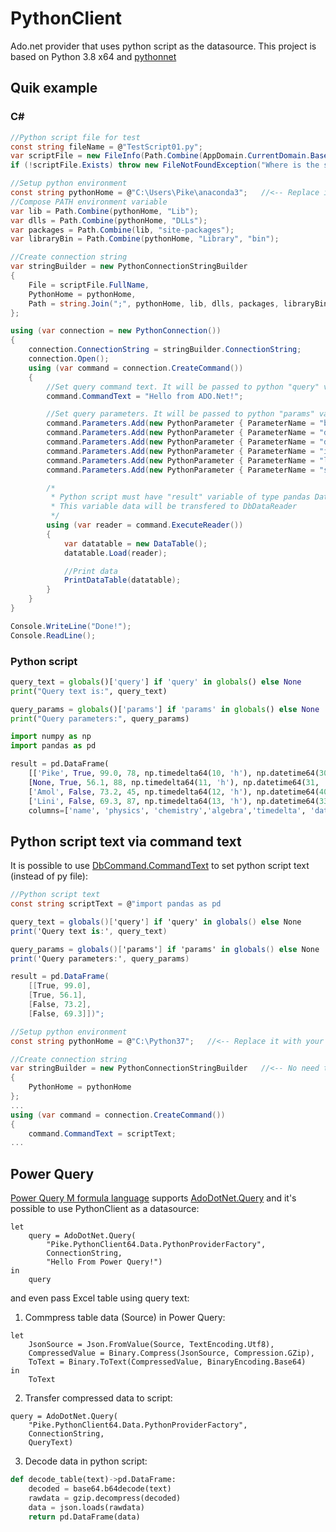 # PythonClient
Ado.net provider that uses python script as the datasource. This project is based on Python 3.8 x64 and [pythonnet](https://github.com/pythonnet/pythonnet)
## Quik example
### C#
```C#
//Python script file for test
const string fileName = @"TestScript01.py";
var scriptFile = new FileInfo(Path.Combine(AppDomain.CurrentDomain.BaseDirectory, fileName));
if (!scriptFile.Exists) throw new FileNotFoundException("Where is the script?", scriptFile.FullName);

//Setup python environment
const string pythonHome = @"C:\Users\Pike\anaconda3";   //<-- Replace it with your own path to anaconda
//Compose PATH environment variable
var lib = Path.Combine(pythonHome, "Lib");
var dlls = Path.Combine(pythonHome, "DLLs");
var packages = Path.Combine(lib, "site-packages");
var libraryBin = Path.Combine(pythonHome, "Library", "bin");

//Create connection string
var stringBuilder = new PythonConnectionStringBuilder
{
    File = scriptFile.FullName,
    PythonHome = pythonHome,
    Path = string.Join(";", pythonHome, lib, dlls, packages, libraryBin)
};

using (var connection = new PythonConnection())
{
    connection.ConnectionString = stringBuilder.ConnectionString;
    connection.Open();
    using (var command = connection.CreateCommand())
    {
        //Set query command text. It will be passed to python "query" variable
        command.CommandText = "Hello from ADO.Net!";

        //Set query parameters. It will be passed to python "params" variable
        command.Parameters.Add(new PythonParameter { ParameterName = "bool", Value = true });
        command.Parameters.Add(new PythonParameter { ParameterName = "dt", Value = DateTime.Today });
        command.Parameters.Add(new PythonParameter { ParameterName = "double", Value = 1235.0 });
        command.Parameters.Add(new PythonParameter { ParameterName = "int", Value = 789 });
        command.Parameters.Add(new PythonParameter { ParameterName = "long", Value = 1024L });
        command.Parameters.Add(new PythonParameter { ParameterName = "string", Value = "String parameter" });

        /*
         * Python script must have "result" variable of type pandas DataFrame.
         * This variable data will be transfered to DbDataReader
         */
        using (var reader = command.ExecuteReader())
        {
            var datatable = new DataTable();
            datatable.Load(reader);

            //Print data
            PrintDataTable(datatable);
        }
    }
}

Console.WriteLine("Done!");
Console.ReadLine();
```
### Python script
```Python
query_text = globals()['query'] if 'query' in globals() else None
print("Query text is:", query_text)

query_params = globals()['params'] if 'params' in globals() else None
print("Query parameters:", query_params)

import numpy as np
import pandas as pd

result = pd.DataFrame(
	[['Pike', True, 99.0, 78, np.timedelta64(10, 'h'), np.datetime64(30, 'Y')],
	[None, True, 56.1, 88, np.timedelta64(11, 'h'), np.datetime64(31, 'Y')],
	['Amol', False, 73.2, 45, np.timedelta64(12, 'h'), np.datetime64(40, 'Y')],
	['Lini', False, 69.3, 87, np.timedelta64(13, 'h'), np.datetime64(33, 'Y')]],
	columns=['name', 'physics', 'chemistry','algebra','timedelta', 'datetime'])
```
## Python script text via command text
It is possible to use [DbCommand.CommandText](https://docs.microsoft.com/en-us/dotnet/api/system.data.common.dbcommand.commandtext?view=netframework-4.6.1) to set python script text (instead of py file):
```C#
//Python script text
const string scriptText = @"import pandas as pd

query_text = globals()['query'] if 'query' in globals() else None
print('Query text is:', query_text)

query_params = globals()['params'] if 'params' in globals() else None
print('Query parameters:', query_params)

result = pd.DataFrame(
	[[True, 99.0],
	[True, 56.1],
	[False, 73.2],
	[False, 69.3]])";

//Setup python environment
const string pythonHome = @"C:\Python37";   //<-- Replace it with your own path to python 3.7

//Create connection string
var stringBuilder = new PythonConnectionStringBuilder   //<-- No need to set File property
{
    PythonHome = pythonHome
};
...
using (var command = connection.CreateCommand())
{
    command.CommandText = scriptText;
...
```
## Power Query
[Power Query M formula language](https://docs.microsoft.com/en-us/powerquery-m/) supports [AdoDotNet.Query](https://docs.microsoft.com/en-us/powerquery-m/adodotnet-query) and it's possible to use PythonClient as a datasource:
```F#
let
    query = AdoDotNet.Query(
        "Pike.PythonClient64.Data.PythonProviderFactory", 
        ConnectionString, 
        "Hello From Power Query!")
in
    query
```
and even pass Excel table using query text:
1. Commpress table data (Source) in Power Query:
```F#
let
    JsonSource = Json.FromValue(Source, TextEncoding.Utf8),
    CompressedValue = Binary.Compress(JsonSource, Compression.GZip),
    ToText = Binary.ToText(CompressedValue, BinaryEncoding.Base64)
in
    ToText
```
2. Transfer compressed data to script:
```F#
query = AdoDotNet.Query(
    "Pike.PythonClient64.Data.PythonProviderFactory", 
    ConnectionString, 
    QueryText)
```
3. Decode data in python script:
```Python
def decode_table(text)->pd.DataFrame:
    decoded = base64.b64decode(text)
    rawdata = gzip.decompress(decoded)
    data = json.loads(rawdata)
    return pd.DataFrame(data)
```
